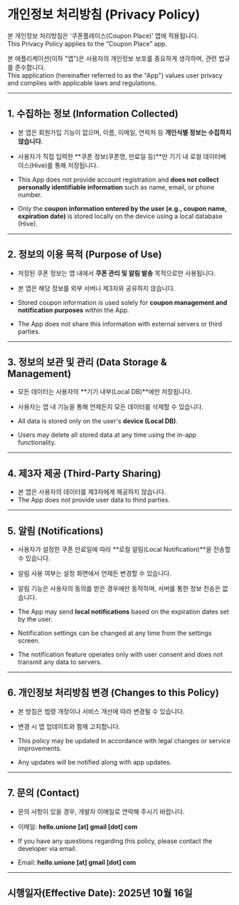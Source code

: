 # 개인정보 처리방침 (Privacy Policy)

본 개인정보 처리방침은 ‘쿠폰플레이스(Coupon Place)’ 앱에 적용됩니다.  
This Privacy Policy applies to the “Coupon Place” app.

본 애플리케이션(이하 "앱")은 사용자의 개인정보 보호를 중요하게 생각하며, 관련 법규를 준수합니다.  
This application (hereinafter referred to as the "App") values user privacy and complies with applicable laws and regulations.

---

## 1. 수집하는 정보 (Information Collected)

- 본 앱은 회원가입 기능이 없으며, 이름, 이메일, 연락처 등 **개인식별 정보는 수집하지 않습니다**.
- 사용자가 직접 입력한 **쿠폰 정보(쿠폰명, 만료일 등)**만 기기 내 로컬 데이터베이스(Hive)를 통해 저장됩니다.

- This App does not provide account registration and **does not collect personally identifiable information** such as name, email, or phone number.
- Only the **coupon information entered by the user (e.g., coupon name, expiration date)** is stored locally on the device using a local database (Hive).

---

## 2. 정보의 이용 목적 (Purpose of Use)

- 저장된 쿠폰 정보는 앱 내에서 **쿠폰 관리 및 알림 발송** 목적으로만 사용됩니다.
- 본 앱은 해당 정보를 외부 서버나 제3자와 공유하지 않습니다.

- Stored coupon information is used solely for **coupon management and notification purposes** within the App.
- The App does not share this information with external servers or third parties.

---

## 3. 정보의 보관 및 관리 (Data Storage & Management)

- 모든 데이터는 사용자의 **기기 내부(Local DB)**에만 저장됩니다.
- 사용자는 앱 내 기능을 통해 언제든지 모든 데이터를 삭제할 수 있습니다.

- All data is stored only on the user's **device (Local DB)**.
- Users may delete all stored data at any time using the in-app functionality.

---

## 4. 제3자 제공 (Third-Party Sharing)

- 본 앱은 사용자의 데이터를 제3자에게 제공하지 않습니다.
- The App does not provide user data to third parties.

---

## 5. 알림 (Notifications)

- 사용자가 설정한 쿠폰 만료일에 따라 **로컬 알림(Local Notification)**을 전송할 수 있습니다.
- 알림 사용 여부는 설정 화면에서 언제든 변경할 수 있습니다.
- 알림 기능은 사용자의 동의를 받은 경우에만 동작하며, 서버를 통한 정보 전송은 없습니다.

- The App may send **local notifications** based on the expiration dates set by the user.
- Notification settings can be changed at any time from the settings screen.
- The notification feature operates only with user consent and does not transmit any data to servers.

---

## 6. 개인정보 처리방침 변경 (Changes to this Policy)

- 본 방침은 법령 개정이나 서비스 개선에 따라 변경될 수 있습니다.
- 변경 시 앱 업데이트와 함께 고지합니다.

- This policy may be updated in accordance with legal changes or service improvements.
- Any updates will be notified along with app updates.

---

## 7. 문의 (Contact)

- 문의 사항이 있을 경우, 개발자 이메일로 연락해 주시기 바랍니다.
- 이메일: **hello.unione [at] gmail [dot] com**

- If you have any questions regarding this policy, please contact the developer via email.
- Email: **hello.unione [at] gmail [dot] com**

---

## **시행일자(Effective Date): 2025년 10월 16일**
